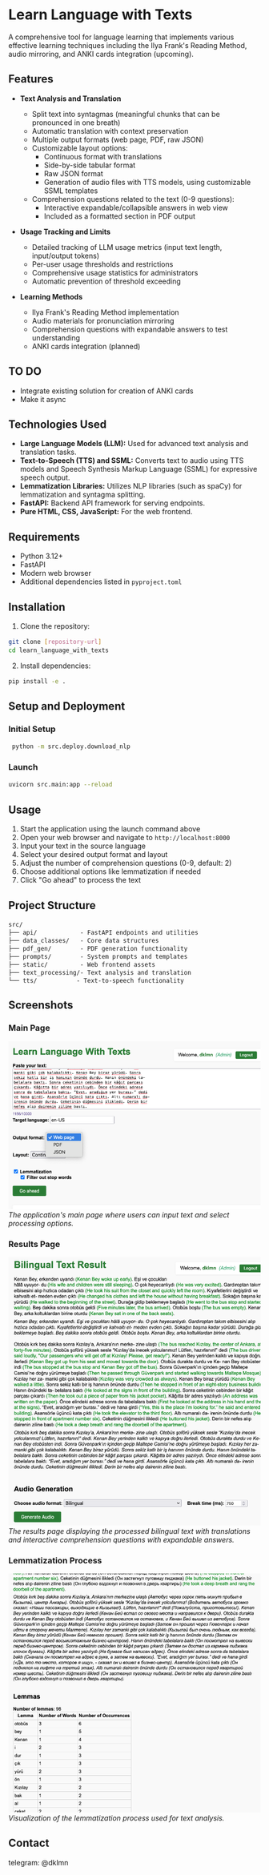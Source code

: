 # Learn Language with Texts

A comprehensive tool for language learning that implements various effective learning techniques including the Ilya Frank's Reading Method, audio mirroring, and ANKI cards integration (upcoming).

  ## Features

- **Text Analysis and Translation**
  - Split text into syntagmas (meaningful chunks that can be pronounced in one breath)
  - Automatic translation with context preservation
  - Multiple output formats (web page, PDF, raw JSON)
  - Customizable layout options:
    - Continuous format with translations
    - Side-by-side tabular format
    - Raw JSON format
    - Generation of audio files with TTS models, using customizable SSML templates
  - Comprehension questions related to the text (0-9 questions):
    - Interactive expandable/collapsible answers in web view
    - Included as a formatted section in PDF output

- **Usage Tracking and Limits**
  - Detailed tracking of LLM usage metrics (input text length, input/output tokens)
  - Per-user usage thresholds and restrictions
  - Comprehensive usage statistics for administrators
  - Automatic prevention of threshold exceeding

- **Learning Methods**
  - Ilya Frank's Reading Method implementation
  - Audio materials for pronunciation mirroring
  - Comprehension questions with expandable answers to test understanding
  - ANKI cards integration (planned)

## TO DO
- Integrate existing solution for creation of ANKI cards
- Make it async

## Technologies Used

- **Large Language Models (LLM):** Used for advanced text analysis and translation tasks.
- **Text-to-Speech (TTS) and SSML:** Converts text to audio using TTS models and Speech Synthesis Markup Language (SSML) for expressive speech output.
- **Lemmatization Libraries:** Utilizes NLP libraries (such as spaCy) for lemmatization and syntagma splitting.
- **FastAPI:** Backend API framework for serving endpoints.
- **Pure HTML, CSS, JavaScript:** For the web frontend.

## Requirements

- Python 3.12+
- FastAPI
- Modern web browser
- Additional dependencies listed in `pyproject.toml`

## Installation

1. Clone the repository:
```bash
git clone [repository-url]
cd learn_language_with_texts
```

2. Install dependencies:
```bash
pip install -e .
```

## Setup and Deployment

### Initial Setup
```bash
 python -m src.deploy.download_nlp
```

### Launch
```bash
uvicorn src.main:app --reload
```

## Usage

1. Start the application using the launch command above
2. Open your web browser and navigate to `http://localhost:8000`
3. Input your text in the source language
4. Select your desired output format and layout
5. Adjust the number of comprehension questions (0-9, default: 2)
6. Choose additional options like lemmatization if needed
7. Click "Go ahead" to process the text

## Project Structure

```
src/
├── api/            - FastAPI endpoints and utilities
├── data_classes/   - Core data structures
├── pdf_gen/        - PDF generation functionality
├── prompts/        - System prompts and templates
├── static/         - Web frontend assets
├── text_processing/- Text analysis and translation
└── tts/           - Text-to-speech functionality
```

## Screenshots

### Main Page
![Main Page](grafic/main_page.png)
*The application's main page where users can input text and select processing options.*

### Results Page
![Results Page](grafic/resutls_page.png)
*The results page displaying the processed bilingual text with translations and interactive comprehension questions with expandable answers.*

### Lemmatization Process
![Lemmatization](grafic/lemmatization.png)
*Visualization of the lemmatization process used for text analysis.*


## Contact

telegram: @dklmn